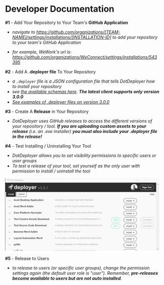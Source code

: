 # Developer Documentation

**#1** - Add Your Repository to Your Team's **GitHub Application**

- *navigate to https://github.com/organizations/[TEAM-NAME]/settings/installations/[INSTALLATION-ID] to add your repository to your team's GitHub Application*

- *for example, WeWork's url is: https://github.com/organizations/WeConnect/settings/installations/543395*

**#2** - Add A **.deployer file** To Your Repository

- *a `.deployer` file is a JSON configuration file that tells DotDeployer how to install your repository*
- *see [the available schemas here](../schemas/README.md).     **The latest client supports only version 3.0.0***
- *[See examples of .deployer files on version 3.0.0](../schemas/examples.md)*

**#3** - Create A **Release** in Your Repository
- *DotDeployer uses GitHub releases to access the different versions of your repository / tool.  **If you are uploading custom assets to your release** (i.e. an .exe installer) **you must also include your .deployer file in the release!***

**#4** - Test Installing / Uninstalling Your Tool
- *DotDeployer allows you to set visibility permissions to specific users or user groups*
- *To test a release of your tool, set yourself as the only user with permission to install / uninstall the tool*

![tool-permissions](tool-permissions.gif)

**#5** - Release to Users
- *to release to users (or specific user groups), change the permission settings again (the default user role is "user").  Remember, **pre-releases become available to users but are not auto installed**.*
